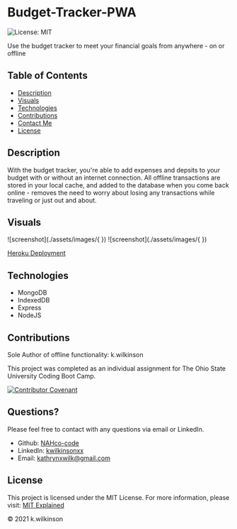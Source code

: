 
# Budget-Tracker-PWA

![License: MIT](https://img.shields.io/badge/License-MIT-success.svg)

Use the budget tracker to meet your financial goals from anywhere - on or offline

## Table of Contents

- [Description](#description)
- [Visuals](#visuals)
- [Technologies](#technologies)
- [Contributions](#contributions)
- [Contact Me](#questions)
- [License](#license)

## Description

With the budget tracker, you're able to add expenses and depsits to your budget with or without an internet connection. All offline transactions are stored in your local cache, and added to the database when you come back online - removes the need to worry about losing any transactions while traveling or just out and about.

## Visuals

![screenshot](./assets/images/{ }) ![screenshot](./assets/images/{ })

[Heroku Deployment](https://desolate-harbor-24353.herokuapp.com)

## Technologies

- MongoDB
- IndexedDB
- Express
- NodeJS

## Contributions

Sole Author of offline functionality: k.wilkinson

This project was completed as an individual assignment for The Ohio State University Coding Boot Camp.

[![Contributor Covenant](https://img.shields.io/badge/Contributor%20Covenant-2.0-4baaaa.svg)](code_of_conduct.md)

## Questions?

Please feel free to contact with any questions via email or LinkedIn.

- Github: [NAHco-code](https://github.com/NAHco-code)
- LinkedIn: [kwilkinsonxx](https://www.linkedin.com/in/kwilkinsonxx/)
- Email: [kathrynxwilk@gmail.com](kathrynxwilk@gmail.com)

## License

This project is licensed under the MIT License.
For more information, please visit: [MIT Explained](https://choosealicense.com/licenses/mit/)

&copy; 2021 k.wilkinson
